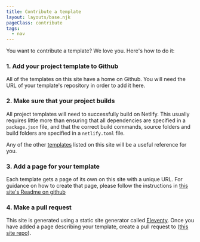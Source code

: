 ```yaml
---
title: Contribute a template
layout: layouts/base.njk
pageClass: contribute
tags:
  - nav
---
```


You want to contribute a template? We love you. Here's how to do it:

### 1. Add your project template to Github

All of the templates on this site have a home on Github. You will need the URL of your template's repository in order to add it here.


### 2. Make sure that your project builds

All project templates will need to successfully build on Netlify. This usually requires little more than ensuring that all dependencies are specified in a `package.json` file, and that the correct build commands, source folders and build folders are specified in a `netlify.toml` file.

Any of the other [templates](/) listed on this site will be a useful reference for you.


### 3. Add a page for your template

Each template gets a page of its own on this site with a unique URL. For guidance on how to create that page, please follow the instructions in [this site's Readme on github](https://github.com/netlify/templates)


### 4. Make a pull request

This site is generated using a static site generator called [Eleventy](https://11ty.io). Once you have added a page describing your template, create a pull request to ([this site repo](https://github.com/netlify/templates)).
